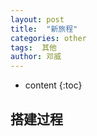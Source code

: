 ```yaml
---
layout: post
title:  "新旅程"
categories: other
tags:  其他
author: 邓威
---
```


* content
{:toc}

## 搭建过程
